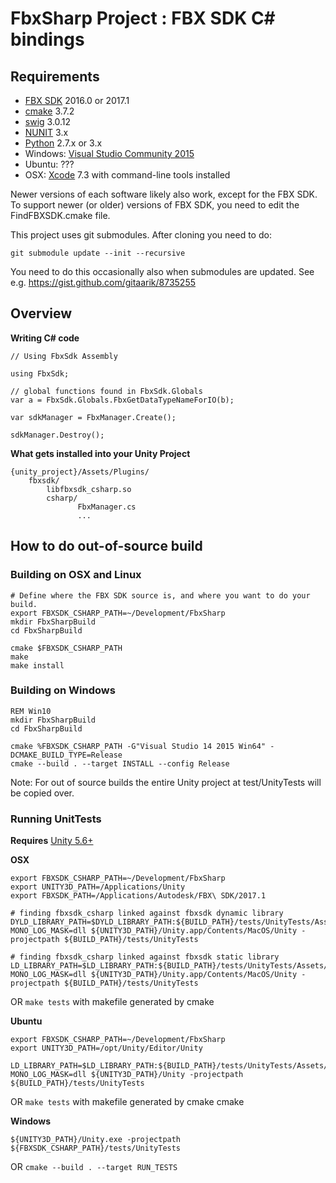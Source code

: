 # FbxSharp Project : FBX SDK C# bindings

## Requirements

* [FBX SDK](http://www.autodesk.com/products/fbx/overview) 2016.0 or 2017.1
* [cmake](https://cmake.org/download/) 3.7.2
* [swig](http://www.swig.org/download.html) 3.0.12
* [NUNIT](http://www.nunit.org/) 3.x
* [Python](https://www.python.org/downloads/) 2.7.x or 3.x
* Windows: [Visual Studio Community 2015](https://www.visualstudio.com/downloads/)
* Ubuntu: ???
* OSX: [Xcode](https://developer.apple.com/xcode/features/) 7.3 with command-line tools installed

Newer versions of each software likely also work, except for the FBX SDK. To support newer (or older) versions of FBX SDK, you need to edit the FindFBXSDK.cmake file.

This project uses git submodules. After cloning you need to do:
```
git submodule update --init --recursive
```
You need to do this occasionally also when submodules are updated. See e.g.
https://gist.github.com/gitaarik/8735255

## Overview

**Writing C# code**
```
// Using FbxSdk Assembly

using FbxSdk;

// global functions found in FbxSdk.Globals
var a = FbxSdk.Globals.FbxGetDataTypeNameForIO(b);

var sdkManager = FbxManager.Create();

sdkManager.Destroy();
```

**What gets installed into your Unity Project**
```
{unity_project}/Assets/Plugins/
    fbxsdk/
        libfbxsdk_csharp.so
        csharp/
               FbxManager.cs
               ...
```               

## How to do out-of-source build

### Building on OSX and Linux
```
# Define where the FBX SDK source is, and where you want to do your build.
export FBXSDK_CSHARP_PATH=~/Development/FbxSharp
mkdir FbxSharpBuild
cd FbxSharpBuild

cmake $FBXSDK_CSHARP_PATH
make 
make install
```

### Building on Windows 
```
REM Win10
mkdir FbxSharpBuild
cd FbxSharpBuild

cmake %FBXSDK_CSHARP_PATH -G"Visual Studio 14 2015 Win64" -DCMAKE_BUILD_TYPE=Release
cmake --build . --target INSTALL --config Release
```

Note: For out of source builds the entire Unity project at test/UnityTests will be copied over.

### Running UnitTests

**Requires** [Unity 5.6+](https://store.unity.com/)

**OSX**
```
export FBXSDK_CSHARP_PATH=~/Development/FbxSharp
export UNITY3D_PATH=/Applications/Unity
export FBXSDK_PATH=/Applications/Autodesk/FBX\ SDK/2017.1

# finding fbxsdk_csharp linked against fbxsdk dynamic library
DYLD_LIBRARY_PATH=$DYLD_LIBRARY_PATH:${BUILD_PATH}/tests/UnityTests/Assets/Plugins/fbxsdk:${FBXSDK_PATH}/lib/clang/release MONO_LOG_MASK=dll ${UNITY3D_PATH}/Unity.app/Contents/MacOS/Unity -projectpath ${BUILD_PATH}/tests/UnityTests

# finding fbxsdk_csharp linked against fbxsdk static library
LD_LIBRARY_PATH=$LD_LIBRARY_PATH:${BUILD_PATH}/tests/UnityTests/Assets/Plugins/fbxsdk MONO_LOG_MASK=dll ${UNITY3D_PATH}/Unity.app/Contents/MacOS/Unity -projectpath ${BUILD_PATH}/tests/UnityTests
```

OR ```make tests``` with makefile generated by cmake

**Ubuntu**

```
export FBXSDK_CSHARP_PATH=~/Development/FbxSharp
export UNITY3D_PATH=/opt/Unity/Editor/Unity

LD_LIBRARY_PATH=$LD_LIBRARY_PATH:${BUILD_PATH}/tests/UnityTests/Assets/Plugins/fbxsdk MONO_LOG_MASK=dll ${UNITY3D_PATH}/Unity -projectpath ${BUILD_PATH}/tests/UnityTests
```

OR ```make tests``` with makefile generated by cmake cmake

**Windows**

```
${UNITY3D_PATH}/Unity.exe -projectpath ${FBXSDK_CSHARP_PATH}/tests/UnityTests
```

OR ```cmake --build . --target RUN_TESTS```